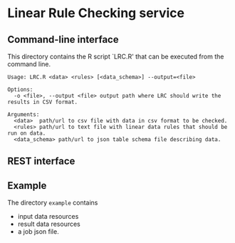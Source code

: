 # Linear Rule Checking service

## Command-line interface
This directory contains the R script `LRC.R' that can be executed from the command line.

```
Usage: LRC.R <data> <rules> [<data_schema>] --output=<file>

Options:
  -o <file>, --output <file> output path where LRC should write the results in CSV format.

Arguments:
  <data>  path/url to csv file with data in csv format to be checked.
  <rules> path/url to text file with linear data rules that should be run on data.
  <data_schema> path/url to json table schema file describing data.
```

## REST interface

## Example

The directory `example` contains
- input data resources
- result data resources
- a job json file.


